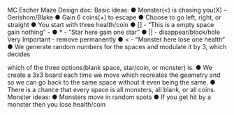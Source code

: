 MC Escher Maze Design doc:
Basic ideas:
● Monster(<) is chasing you(X) – Gerishom/Blake
● Gain 6 coins(+) to escape
● Choose to go left, right, or straight
● You start with three health/coin
● [] - “This is a empty space gain nothing” -
● * - “Star here gain one star”
● || - disappear/block/hole Very Important - remove permanently
● < - “Monster here lose one health”
● We generate random numbers for the spaces and modulate it by 3, which decides

which of the three options(blank space, star/coin, or monster) is.
● We create a 3x3 board each time we move which recreates the geometry and so we can
go back to the same space without it even being the same.
● There is a chance that every space is all monsters, all blank, or all coins.
Monster ideas:
● Monsters move in random spots
● If you get hit by a monster then you lose health/coin